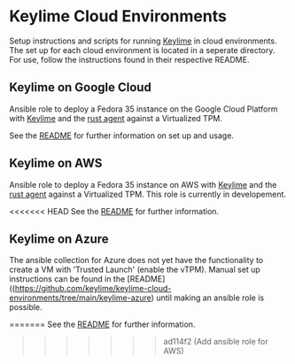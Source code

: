 # Keylime Cloud Environments
Setup instructions and scripts for running [Keylime](https://github.com/keylime/keylime) in cloud environments. \
The set up for each cloud environment is located in a seperate directory. For use, follow the instructions found in their respective README. 

## Keylime on Google Cloud
Ansible role to deploy a Fedora 35 instance on the Google Cloud Platform with [Keylime](https://github.com/keylime/keylime) and the [rust agent](https://github.com/keylime/rust-keylime) against a Virtualized TPM.

See the [README](https://github.com/keylime/keylime-cloud-environments/tree/main/keylime-ansible-gcp) for further information on set up and usage. 

## Keylime on AWS
Ansible role to deploy a Fedora 35 instance on AWS with [Keylime](https://github.com/keylime/keylime) and the [rust agent](https://github.com/keylime/rust-keylime) against a Virtualized TPM.
This role is currently in developement. 

<<<<<<< HEAD
See the [README](https://github.com/keylime/keylime-cloud-environments/tree/main/keylime-ansible-aws) for further information.

## Keylime on Azure
The ansible collection for Azure does not yet have the functionality to create a VM with 'Trusted Launch' (enable the vTPM). Manual set up instructions can be found in the [README]((https://github.com/keylime/keylime-cloud-environments/tree/main/keylime-azure) until making an ansible role is possible. 
 
=======
See the [README](https://github.com/keylime/keylime-cloud-environments/tree/main/keylime-ansible-aws) for further information. 
>>>>>>> ad114f2 (Add ansible role for AWS)
